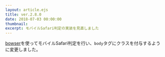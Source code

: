 ```yaml
---
layout: article.ejs
title: ver.2.8.0
date: 2018-07-03 00:00:00
thumbnail: 
excerpt: モバイルSafari判定の実装を見直しました
---
```


[bowser][0]を使ってモバイルSafari判定を行い、`body`タグにクラスを付与するように変更しました。

[0]: https://www.npmjs.com/package/bowser
